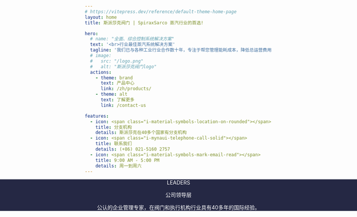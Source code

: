```yaml
---
# https://vitepress.dev/reference/default-theme-home-page
layout: home
title: 斯派莎克阀门 | SpiraxSarco 蒸汽行业的首选!

hero:
  # name: "全面、综合控制系统解决方案"
  text: '<br>行业最佳蒸汽系统解决方案'
  tagline: '我们已与各种工业行业合作数十年，专注于帮您管理能耗成本，降低总运营费用，提高生产效率。<br><br>'
  # image:
  #   src: "/logo.png"
  #   alt: "斯派莎克阀门logo"
  actions:
    - theme: brand
      text: 产品中心
      link: /zh/products/
    - theme: alt
      text: 了解更多
      link: /contact-us

features:
  - icon: <span class="i-material-symbols-location-on-rounded"></span>
    title: 分支机构
    details: 斯派莎克在40多个国家有分支机构
  - icon: <span class="i-mynaui-telephone-call-solid"></span>
    title: 联系我们
    details: (+86) 021-5160 2757
  - icon: <span class="i-material-symbols-mark-email-read"></span>
    title: 9:00 AM - 5:00 PM
    details: 周一到周六
---
```


<script setup>
import { VPTeamMembers } from 'vitepress/theme'
import FeatureSection from './.vitepress/theme/components/FeatureSection.vue'
import ProductSection from './ProductSection.vue'
import CompanyHighlights from './.vitepress/theme/components/CompanyHighlights.vue'

const members = [
  {
    avatar: '/team/leader.jpg',
    name: 'William Sterling',
    title: '创始人、CEO兼主席'
  }
]
</script>

<FeatureSection />

<!-- 公司亮点 -->
<CompanyHighlights />

<div class="team-container full-width-container">
  <div class="team-container-overlay py-12">
    <div class="team-description text-sm font-bold">LEADERS</div>
    <p class="team-description text-4xl font-bold">公司领导层</p>
    <p class="team-description text-sm mx-auto">公认的企业管理专家，在阀门和执行机构行业具有40多年的国际经验。</p>
    <VPTeamMembers size="medium" :members="members" />
  </div>
</div>

<!-- 最新产品 -->
<ProductSection />

<style>
/* 全宽容器样式 */
.full-width-container {
  position: relative;
  width: 100vw;
  left: 50%;
  right: 50%;
  margin-left: -50vw;
  margin-right: -50vw;
}

.team-container {
  text-align: center;
  background: url('/images/home-leader.jpg') no-repeat fixed 0 0 / cover;
  color: white;
}
.team-container-overlay {
  background: rgb(7, 11, 43, 0.88);
}
.VPTeamMembers {
  display: flex;
  justify-content: center;
}
.VPTeamMembers .profile {
  background: transparent;
}
.VPTeamMembers .profile .avatar {
  width: 160px !important;
  height: 160px !important;
}
</style>
